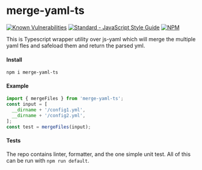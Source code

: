 # merge-yaml-ts

[![Known Vulnerabilities](https://snyk.io/test/github/Moon1706/merge-yaml-ts/badge.svg)](https://snyk.io/test/github/Moon1706/merge-yaml-ts)
[![Standard - JavaScript Style Guide](https://img.shields.io/badge/code_style-standard-brightgreen.svg)](http://standardjs.com/)
[![NPM](https://nodei.co/npm/merge-yaml-ts.png?downloads=true&downloadRank=true&stars=true)](https://nodei.co/npm/merge-yaml-ts/)

This is Typescript wrapper utility over js-yaml which will merge the multiple yaml fles
and safeload them and return the parsed yml.

#### Install

```shell
npm i merge-yaml-ts
```

#### Example

```js
import { mergeFiles } from 'merge-yaml-ts';
const input = [
  __dirname + '/config1.yml',
  __dirname + '/config2.yml',
];
const test = mergeFiles(input);
````

#### Tests

The repo contains linter, formatter, and the one simple unit test. All of this can be run with `npm run default`.
